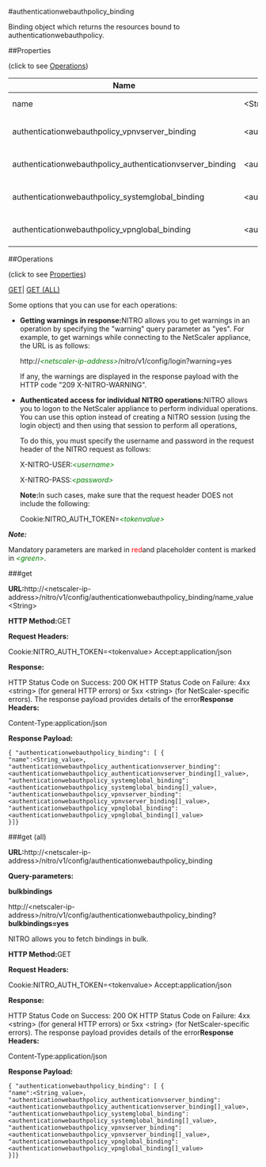 #authenticationwebauthpolicy_binding

Binding object which returns the resources bound to authenticationwebauthpolicy.


##Properties 
<span>(click to see [Operations](#opera))</span>


<table><thead><tr><th>Name</th><th>Data Type</th><th>Permissions</th><th>Description</th></tr></thead><tbody><tr><td>name</td><td>&lt;String></td><td>Read-write</td><td>Name of the WebAuth policy.<br>Minimum length = 1</td></tr><tr><td>authenticationwebauthpolicy_vpnvserver_binding</td><td>&lt;authenticationwebauthpolicy_vpnvserver_binding[]></td><td>Read-only</td><td>vpnvserver that can be bound to authenticationwebauthpolicy.</td></tr><tr><td>authenticationwebauthpolicy_authenticationvserver_binding</td><td>&lt;authenticationwebauthpolicy_authenticationvserver_binding[]></td><td>Read-only</td><td>authenticationvserver that can be bound to authenticationwebauthpolicy.</td></tr><tr><td>authenticationwebauthpolicy_systemglobal_binding</td><td>&lt;authenticationwebauthpolicy_systemglobal_binding[]></td><td>Read-only</td><td>systemglobal that can be bound to authenticationwebauthpolicy.</td></tr><tr><td>authenticationwebauthpolicy_vpnglobal_binding</td><td>&lt;authenticationwebauthpolicy_vpnglobal_binding[]></td><td>Read-only</td><td>vpnglobal that can be bound to authenticationwebauthpolicy.</td></tr></tbody></table>
##Operations 
<span>(click to see [Properties](#prope))</span>


[GET]()| [GET (ALL)](#ge)


Some options that you can use for each operations:
<ul><li><p><b>Getting warnings in response:</b>NITRO allows you to get warnings in an operation by specifying the "warning" query parameter as "yes". For example, to get warnings while connecting to the NetScaler appliance, the URL is as follows:</p><p>http://<span style="color:green;font-style:italic;">&lt;netscaler-ip-address&gt;</span>/nitro/v1/config/login?warning=yes</p><p>If any, the warnings are displayed in the response payload with the HTTP code "209 X-NITRO-WARNING".</p></li><li><p><b>Authenticated access for individual NITRO operations:</b>NITRO allows you to logon to the NetScaler appliance to perform individual operations. You can use this option instead of creating a NITRO session (using the login object) and then using that session to perform all operations,</p><p>To do this, you must specify the username and password in the request header of the NITRO request as follows:</p><p>X-NITRO-USER:<span style="color:green;font-style:italic;">&lt;username&gt;</span></p><p>X-NITRO-PASS:<span style="color:green;font-style:italic;">&lt;password&gt;</span></p><p><b>Note:</b>In such cases, make sure that the request header DOES not include the following:</p><p>Cookie:NITRO_AUTH_TOKEN=<span style="color:green;font-style:italic;">&lt;tokenvalue&gt;</span></p></li></ul>



***Note:*** 
Mandatory parameters are marked in <span style="color:#FF0000;">red</span>and placeholder content is marked in <span style="color:green;font-style:italic">&lt;green&gt;</span>.

###get



<b>URL:</b>http://&lt;netscaler-ip-address&gt;/nitro/v1/config/authenticationwebauthpolicy_binding/name_value&lt;String&gt;
<b>HTTP Method:</b>GET
<b>Request Headers:</b>

Cookie:NITRO_AUTH_TOKEN=&lt;tokenvalue&gt;Accept:application/json

<b>Response:</b>
HTTP Status Code on Success: 200 OKHTTP Status Code on Failure: 4xx &lt;string&gt; (for general HTTP errors) or 5xx &lt;string&gt; (for NetScaler-specific errors). The response payload provides details of the error<b>Response Headers:</b>

Content-Type:application/json

<b>Response Payload: </b>```{ "authenticationwebauthpolicy_binding": [ {"name":<String_value>,"authenticationwebauthpolicy_authenticationvserver_binding":<authenticationwebauthpolicy_authenticationvserver_binding[]_value>,"authenticationwebauthpolicy_systemglobal_binding":<authenticationwebauthpolicy_systemglobal_binding[]_value>,"authenticationwebauthpolicy_vpnvserver_binding":<authenticationwebauthpolicy_vpnvserver_binding[]_value>,"authenticationwebauthpolicy_vpnglobal_binding":<authenticationwebauthpolicy_vpnglobal_binding[]_value>}]}```



###get (all)



<b>URL:</b>http://&lt;netscaler-ip-address&gt;/nitro/v1/config/authenticationwebauthpolicy_binding
<b>Query-parameters:</b>
<b>bulkbindings</b>
http://&lt;netscaler-ip-address&gt;/nitro/v1/config/authenticationwebauthpolicy_binding?<b>bulkbindings=yes</b>
NITRO allows you to fetch bindings in bulk.



<b>HTTP Method:</b>GET
<b>Request Headers:</b>

Cookie:NITRO_AUTH_TOKEN=&lt;tokenvalue&gt;Accept:application/json

<b>Response:</b>
HTTP Status Code on Success: 200 OKHTTP Status Code on Failure: 4xx &lt;string&gt; (for general HTTP errors) or 5xx &lt;string&gt; (for NetScaler-specific errors). The response payload provides details of the error<b>Response Headers:</b>

Content-Type:application/json

<b>Response Payload: </b>```{ "authenticationwebauthpolicy_binding": [ {"name":<String_value>,"authenticationwebauthpolicy_authenticationvserver_binding":<authenticationwebauthpolicy_authenticationvserver_binding[]_value>,"authenticationwebauthpolicy_systemglobal_binding":<authenticationwebauthpolicy_systemglobal_binding[]_value>,"authenticationwebauthpolicy_vpnvserver_binding":<authenticationwebauthpolicy_vpnvserver_binding[]_value>,"authenticationwebauthpolicy_vpnglobal_binding":<authenticationwebauthpolicy_vpnglobal_binding[]_value>}]}```



